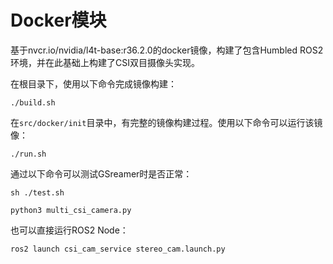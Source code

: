 # Docker模块

基于nvcr.io/nvidia/l4t-base:r36.2.0的docker镜像，构建了包含Humbled ROS2环境，并在此基础上构建了CSI双目摄像头实现。

在根目录下，使用以下命令完成镜像构建：

``` shell
./build.sh
```

在`src/docker/init`目录中，有完整的镜像构建过程。使用以下命令可以运行该镜像：

``` shell
./run.sh
```

通过以下命令可以测试GSreamer时是否正常：

``` shell
sh ./test.sh
```

``` shell
python3 multi_csi_camera.py
```

也可以直接运行ROS2 Node：

``` shell
ros2 launch csi_cam_service stereo_cam.launch.py
```
